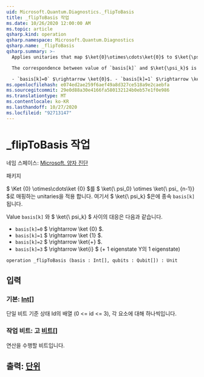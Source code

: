 ```yaml
---
uid: Microsoft.Quantum.Diagnostics._flipToBasis
title: _flipToBasis 작업
ms.date: 10/26/2020 12:00:00 AM
ms.topic: article
qsharp.kind: operation
qsharp.namespace: Microsoft.Quantum.Diagnostics
qsharp.name: _flipToBasis
qsharp.summary: >-
  Applies unitaries that map $\ket{0}\otimes\cdots\ket{0}$ to $\ket{\psi_0} \otimes \ket{\psi_{n - 1}}$, where $\ket{\psi_k}$ depends on `basis[k]`.

  The correspondence between value of `basis[k]` and $\ket{\psi_k}$ is the following:

  - `basis[k]=0` $\rightarrow \ket{0}$. - `basis[k]=1` $\rightarrow \ket{1}$. - `basis[k]=2` $\rightarrow \ket{+}$. - `basis[k]=3` $\rightarrow \ket{i}$ ( +1 eigenstate of Pauli Y ).
ms.openlocfilehash: e074ed2ae259f6aef49a8d327ce518a9e2caebfa
ms.sourcegitcommit: 29e0d88a30e4166fa580132124b0eb57e1f0e986
ms.translationtype: MT
ms.contentlocale: ko-KR
ms.lasthandoff: 10/27/2020
ms.locfileid: "92713147"
---
```

# <a name="_fliptobasis-operation"></a>_flipToBasis 작업

네임 스페이스: [Microsoft. 양자 진단](xref:Microsoft.Quantum.Diagnostics)

패키지 [](https://nuget.org/packages/)


$ \Ket {0} \otimes\cdots\ket {0} $를 $ \ket{\ psi_0} \otimes \ket{\ psi_ {n-1}} $로 매핑하는 unitaries을 적용 합니다. 여기서 $ \ket{\ psi_k} $은에 종속 `basis[k]` 됩니다.

Value `basis[k]` 와 $ \ket{\ psi_k} $ 사이의 대응은 다음과 같습니다.

- `basis[k]=0` $ \rightarrow \ket {0} $.
- `basis[k]=1` $ \rightarrow \ket {1} $.
- `basis[k]=2` $ \rightarrow \ket{+} $.
- `basis[k]=3` $ \rightarrow \ket{i} $ (+ 1 eigenstate Y의 1 eigenstate)

```qsharp
operation _flipToBasis (basis : Int[], qubits : Qubit[]) : Unit
```


## <a name="input"></a>입력

### <a name="basis--int"></a>기본: [Int](xref:microsoft.quantum.lang-ref.int)[]

단일 비트 기준 상태 Id의 배열 (0 <= id <= 3), 각 요소에 대해 하나씩입니다.


### <a name="qubits--qubit"></a>작업 비트: 고 [비트](xref:microsoft.quantum.lang-ref.qubit)[]

연산을 수행할 비트입니다.



## <a name="output--unit"></a>출력: [단위](xref:microsoft.quantum.lang-ref.unit)

